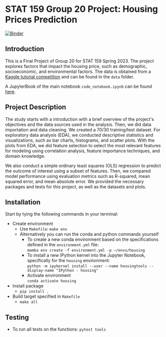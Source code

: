# STAT 159 Group 20 Project: Housing Prices Prediction

[![Binder](https://mybinder.org/badge_logo.svg)](https://mybinder.org/v2/gh/UCB-stat-159-s23/project-Group20/HEAD)

## Introduction
This is a Final Project of Group 20 for STAT 159 Spring 2023. The project explores factors that impact the housing price, such as demographic, socioeconomic, and environmental factors. The data is obtained from a [Kaggle tutorial competition](https://www.kaggle.com/competitions/house-prices-advanced-regression-techniques/data) and can be found in the `data` folder. 

A JupyterBook of the main notebook `code_notebook.ipynb` can be found [here](https://ucb-stat-159-s23.github.io/project-Group20/).

## Project Description
The study starts with a introduction with a brief overview of the project's objectives and the data sources used in the analysis. Then, we did data importation and data cleaning. We created a 70/30 training/test dataset. For exploratory data analysis (EDA), we conducted descriptive statistics and visualizations, such as bar charts, histograms, and scatter plots. With the plots from EDA, we did feature selection to select the most relevant features for modeling using correlation analysis, feature importance techniques, and domain knowledge. 

We also conduct a simple ordinary least squares (OLS) regression to predict the outcome of interest using a subset of features. Then, we compared model performance using evaluation metrics such as R-squared, mean squared error, and mean absolute error. We provided the necessary packages and tests for this project, as well as the datasets and plots.

## Installation
Start by tying the following commands in your terminal:
- Create environment
  - Use `Makefile`: `make env`
  - Alternatively you can run the conda and python commands yourself
	  - To create a new conda environment based on the specifications defined in the `environment.yml` file: \
		`mamba env create -f environment.yml -p ~/envs/housing`
	  - To install a new IPython kernel into the Jupyter Notebook, specifically for the `housing` environment: \
		`python -m ipykernel install --user --name housingtools --display-name "IPython - housing"`
	  - Activate environment \
		`conda activate housing`
- Install package
  - `pip install .`
- Build target specified in `Makefile`
  - `make all`

## Testing
- To run all tests on the functions: `pytest tools`


